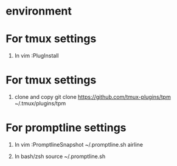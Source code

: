 # environment

# For tmux settings
1) In vim
:PlugInstall

# For tmux settings
1) clone and copy
git clone https://github.com/tmux-plugins/tpm ~/.tmux/plugins/tpm

# For promptline settings
1) In vim 
:PromptlineSnapshot ~/.promptline.sh airline 

2) In bash/zsh 
source ~/.promptline.sh
